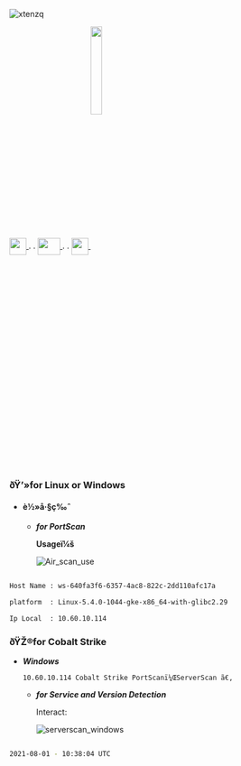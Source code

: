 

 <p align="left"> <img src="https://komarev.com/ghpvc/?username=xtenzq&label=Profile%20views&color=0e75b6&style=flat" alt="xtenzq" /> </p>  

 <p> 
 <a href="https://twitter.com/xtenzq" target="blank"><img align="center" src="https://iconape.com/wp-content/png_logo_vector/drone.png" height="30px" width="30px" />  </a>  .  .
 <a href="https://youtube.com" target="blank"><img align="center" src="https://iconape.com/wp-content/files/cm/286303/svg/youtube-icon-logo-logo-icon-png-svg.png" height="30px" width="40px" />  </a>  .  .
 <a href="https://twitter.com/xtenzq" target="blank"><img align="center" src="https://image.flaticon.com/icons/png/128/1409/1409937.png" height="30px" width="30px" /> </a>
 <a href="https://twitter.com/xtenzq" target="blank"><img align="center" src="https://www.pngarts.com/files/12/Blue-Discord-Logo-Icon-PNG-Picture.png" height="20%" width="20%" /> </a>
 </p>  



### ðŸ’»for  Linux or Windows

  * #### è½»å·§ç‰ˆ
  
    * ***for PortScan***
    
      **Usageï¼š**
    
      ![Air_scan_use](https://github.com/gegocpebblehelmer/gegocpebblehelmer/raw/main/Linux/Pro_scan.png)

 ```bash

 Host Name : ws-640fa3f6-6357-4ac8-822c-2dd110afc17a

 platform  : Linux-5.4.0-1044-gke-x86_64-with-glibc2.29

 Ip Local  : 10.60.10.114

 ```
### ðŸŽ®for Cobalt Strike

  * ***Windows***

       	10.60.10.114 Cobalt Strike PortScanï¼ŒServerScan ã€‚

      * ***for Service and Version Detection***

        Interact:

        ![serverscan_windows](https://github.com/gegocpebblehelmer/gegocpebblehelmer/raw/main/Windows/Air_scan_probes_use.png)

```bash

2021-08-01 - 10:38:04 UTC

```

 